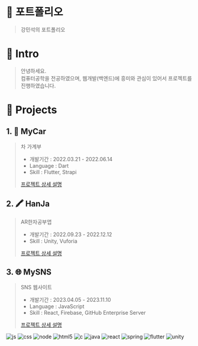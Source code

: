 # 📜 포트폴리오
> 강민석의 포트폴리오
# 👋 Intro
> 안녕하세요.   
> 컴퓨터공학을 전공하였으며, 웹개발(백엔드)에 흥미와 관심이 있어서 프로젝트를 진행하였습니다.

# 📝 Projects
## 1. 🚗 MyCar
> 차 가계부
> - 개발기간 : 2022.03.21 - 2022.06.14
> - Language : Dart
> - Skill : Flutter, Strapi
>
> [프로젝트 상세 설명](https://github.com/GreenTea100/car)
## 2. 🖍 HanJa
> AR한자공부앱
> - 개발기간 : 2022.09.23 - 2022.12.12
> - Skill : Unity, Vuforia
>
> [프로젝트 상세 설명](https://github.com/GreenTea100/HanJa)
## 3. 🌐 MySNS
> SNS 웹사이트
> - 개발기간 : 2023.04.05 - 2023.11.10
> - Language : JavaScript
> - Skill : React, Firebase, GitHub Enterprise Server
>
> [프로젝트 상세 설명](https://github.com/GreenTea100/mysns)
   
![js](https://img.shields.io/badge/JavaScript-F7DF1E?style=for-the-badge&logo=JavaScript&logoColor=white)
![css](https://img.shields.io/badge/CSS-239120?&style=for-the-badge&logo=css3&logoColor=white)
![node](https://img.shields.io/badge/Node.js-43853D?style=for-the-badge&logo=node.js&logoColor=white)
![html5](https://img.shields.io/badge/HTML5-E34F26?style=for-the-badge&logo=html5&logoColor=white)
![c](https://img.shields.io/badge/C-00599C?style=for-the-badge&logo=c&logoColor=white)
![java](https://img.shields.io/badge/Java-ED8B00?style=for-the-badge&logo=openjdk&logoColor=white)
![react](https://img.shields.io/badge/React-20232A?style=for-the-badge&logo=react&logoColor=61DAFB)
![spring](https://img.shields.io/badge/Spring-6DB33F?style=for-the-badge&logo=spring&logoColor=white)
![flutter](https://img.shields.io/badge/Flutter-02569B?style=for-the-badge&logo=flutter&logoColor=white)
![unity](https://img.shields.io/badge/Unity-100000?style=for-the-badge&logo=unity&logoColor=white)

<!-- [![Top Langs](https://github-readme-stats.vercel.app/api/top-langs/?username=GreenTea100)](https://github.com/anuraghazra/github-readme-stats) -->


